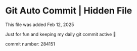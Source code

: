 # Git Auto Commit | Hidden File

This file was added Feb 12, 2025

Just for fun and keeping my daily git commit active 🤪

commit number: 284151
